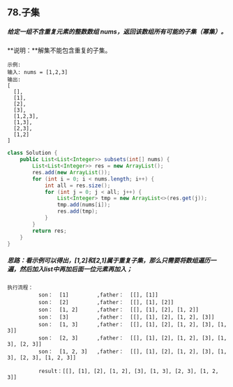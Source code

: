 ## 78.子集

##### 给定一组**不含重复元素**的整数数组 *nums*，返回该数组所有可能的子集（幂集）。

**说明：**解集不能包含重复的子集。

```
示例:
输入: nums = [1,2,3]
输出:
[
  [],
  [1],
  [2],
  [3],
  [1,2,3],
  [1,3],
  [2,3],
  [1,2]  
]
```

```java
class Solution {
    public List<List<Integer>> subsets(int[] nums) {
        List<List<Integer>> res = new ArrayList();
		res.add(new ArrayList());
		for (int i = 0; i < nums.length; i++) {
			int all = res.size();
			for (int j = 0; j < all; j++) {
				List<Integer> tmp = new ArrayList<>(res.get(j));
                tmp.add(nums[i]);
                res.add(tmp);
			}
		}
		return res;
    }
}
```

##### 思路：看示例可以得出，[1,2]和[2,1]属于重复子集，那么只需要将数组遍历一遍，然后加入list中再加后面一位元素再加入；

```
执行流程：
          son：  [1]  		,father：  [[], [1]]
          son：  [2]  		,father：  [[], [1], [2]]
          son：  [1, 2]  	,father：  [[], [1], [2], [1, 2]]
          son：  [3]  		,father：  [[], [1], [2], [1, 2], [3]]
          son：  [1, 3]  	,father：  [[], [1], [2], [1, 2], [3], [1, 3]]
          son：  [2, 3]  	,father：  [[], [1], [2], [1, 2], [3], [1, 3], [2, 3]]
          son：  [1, 2, 3] 	,father：  [[], [1], [2], [1, 2], [3], [1, 3], [2, 3], [1, 2, 3]]

          result：[[], [1], [2], [1, 2], [3], [1, 3], [2, 3], [1, 2, 3]]
```

